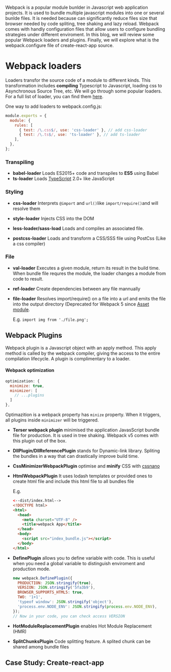 Webpack is a popular module bunlder in Javascript web application projects. It is used to bundle multiple javascript modules into one or several bunlde files. It is needed because can significantly reduce files size that browser needed by code spliting, tree shaking and lazy reload. Webpack comes with handly configuration files that allow users to configure bundling strategies under different enviroment. In this blog, we will review some popular Webpack loaders and plugins. Finally, we will explore what is the webpack.configure file of create-react-app source.

# Webpack loaders

Loaders transfor the source code of a module to different kinds. This transformation includes **compiling** Typescript to Javascript, loading css to Asynchronous Source Tree, etc. We will go through some popular loaders. For a full list of loader, you can find them [here]([https://github.com/webpack-contrib/awesome-webpack#loaders]).

One way to add loaders to webpack.config.js:

```js
module.exports = {
  module: {
    rules: [
      { test: /\.css$/, use: 'css-loader' }, // add css-loader
      { test: /\.ts$/, use: 'ts-loader' }, // add ts-loader
    ],
  },
};
```

### Transpiling

* **babel-loader** Loads ES2015+ code and transpiles to **ES5** using Babel
* **ts-loader** Loads [TypeScript](https://www.typescriptlang.org/) 2.0+ like JavaScript

###  Styling 

* **css-loader** Interprets `@import` and `url()`like `import/require()`and will resolve them

* **style-loader** Injects CSS into the DOM
* **less-loader/sass-load** Loads and compiles an associated file.
* **postcss-loader** Loads and transform a CSS/SSS file using PostCss (Like a css compiler)

### File

* **val-loader** Executes a given module, return its result in the build time. When bundle file requres the module, the loader changes a module from code to result.

* **ref-loader** Create dependencies between any file mannually

* **file-loader** Resolves import/require() on a file into a url and emits the file into the output directory (Deprecated for Webpack 5 since [Asset module](https://webpack.js.org/guides/asset-modules/] ).

  E.g. `import img from './file.png';` 

  

## Webpack Plugins

Webpack plugin is a Javascript object with an apply method. This apply method is called by the webpack compiler, giving the access to the entire compilation lifecycle. A plugin is complimentary to a loader. 

#### Webpack optimization

```javascript
optimization: {
  minimize: true,
  minimizer: [
    // ...plugins
  ]
},
```

Optimazition is a webpack property has `minize` property. When it triggers, all plugins inside `minimizer` will be triggered.

* **Terser webpack plugin** minimised the application JavasScript bundle file for production. It is used in tree shaking. Webpack v5 comes with this plugin out of the box.
* **DllPlugin/DllReferencePlugin** stands for Dynamic-link library. Spliting the bundles in a way that can drastically improve build time.
* **CssMinimizerWebpackPlugin** optimise and **minify** CSS with [cssnano](https://cssnano.co/)

* **HtmlWebpackPlugin** It uses lodash templates or provided ones to create html file and include this html file to all bundles file

  E.g. 

  ```html
  <--dist/index.html-->
  <!DOCTYPE html>
  <html>
    <head>
      <meta charset="UTF-8" />
      <title>webpack App</title>
    </head>
    <body>
      <script src="index_bundle.js"></script>
    </body>
  </html>
  ```

* **DefinePlugin** allows you to define variable with code. This is useful when you need a global variable to distinguish enviroment and production mode.

  ```js
  new webpack.DefinePlugin({
    PRODUCTION: JSON.stringify(true),
    VERSION: JSON.stringify('5fa3b9'),
    BROWSER_SUPPORTS_HTML5: true,
    TWO: '1+1',
    'typeof window': JSON.stringify('object'),
    'process.env.NODE_ENV': JSON.stringify(process.env.NODE_ENV),
  });
  // Now in your code, you can check access VERSION	 
  ```

*  **HotModuleReplacementPlugin** enables Hot Module Replacement (HMR)

* **SplitChunksPlugin** Code splitting feature. A splited chunk can be shared among bundle files

## Case Study: Create-react-app

